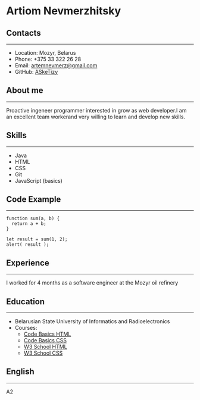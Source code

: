 
# **Artiom Nevmerzhitsky**

## **Contacts**
---
* Location: Mozyr, Belarus
* Phone: +375 33 322 26 28
* Email: artemnevmerz@gmail.com
* GitHub: [ASkeTizy](https://github.com/ASkeTizy)

## **About me**
---
Proactive ingeneer programmer interested in grow as web developer.I am an excellent team workerand very willing to learn and develop new skills.
## **Skills**
---
* Java
* HTML
* CSS
* Git
* JavaScript (basics)
 
## **Code Example**
---
```
function sum(a, b) {
  return a + b;
}

let result = sum(1, 2);
alert( result );
```
## Experience
---
I worked for 4 months as a software engineer at the Mozyr oil refinery
## Education
---
* Belarusian State University of Informatics and Radioelectronics 
* Courses: 
    * [Code Basics HTML](https://ru.code-basics.com/languages/html)
    * [Code Basics CSS](https://ru.code-basics.com/languages/css)
    * [ W3 School HTML ](https://www.w3schools.com/html/default.asp)
    * [ W3 School CSS ](https://www.w3schools.com/css/default.asp)
## English
---
A2
